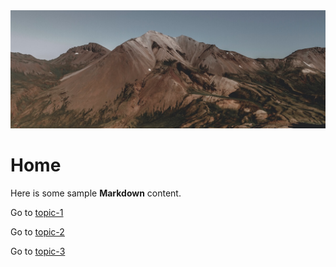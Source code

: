 <img src="https://raw.githubusercontent.com/paulhibbitts/docsify-this-multiple-page-site/main/images/mountain-cropped.jpg" alt="" class="header-image-full-width" loading="lazy">

# Home

Here is some sample **Markdown** content.  

Go to [topic-1](topic-1.md)

Go to [topic-2](topic-2.md)

Go to [topic-3](topic-3.md)